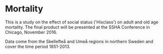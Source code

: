 # Mortality

This is a study on the effect of social status ('Hisclass') on adult and
old age mortality. The final product will be presented at the SSHA
Conference in Chicago, November 2016.

Data come from the Skellefteå and Umeå regions in northern Sweden and cover
the time period 1851-2013.
